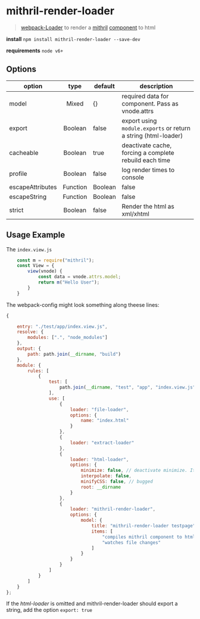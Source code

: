 # mithril-render-loader

> [webpack-Loader](https://webpack.js.org/) to render a [mithril](https://mithril.js.org/) [component](https://mithril.js.org/components.html) to html

**install** `npm install mithril-render-loader --save-dev`

**requirements** `node v6+`


## Options

| option            | type              | default   | description                                                   |
| ----------------- |:-----------------:| ----------|-------------------------------------------------------------- |
| model             | Mixed             | {}        | required data for component. Pass as vnode.attrs              |
| export            | Boolean           | false     | export using `module.exports` or return a string (html-loader)|
| cacheable         | Boolean           | true      | deactivate cache, forcing a complete rebuild each time        |
| profile           | Boolean           | false     | log render times to console                                   |
| escapeAttributes  | Function|Boolean  | false     | Escape HTML-Attributes. You may pass a function(value):value  |
| escapeString      | Function|Boolean  | false     | Escape HTML-TextNodes. You may pass a function(value):value   |
| strict            | Boolean           | false     | Render the html as xml/xhtml


## Usage Example

The `index.view.js`

```js
    const m = require("mithril");
    const View = {
        view(vnode) {
            const data = vnode.attrs.model;
            return m("Hello User");
        }
    }
```

The webpack-config might look something along theese lines:

```js
{

    entry: "./test/app/index.view.js",
    resolve: {
        modules: [".", "node_modules"]
    },
    output: {
        path: path.join(__dirname, "build")
    },
    module: {
        rules: [
            {
                test: [
                    path.join(__dirname, "test", "app", "index.view.js")
                ],
                use: [
                    {
                        loader: "file-loader",
                        options: {
                            name: "index.html"
                        }
                    },
                    {
                        loader: "extract-loader"
                    },
                    {
                        loader: "html-loader",
                        options: {
                            minimize: false, // deactivate minimize. It destroys valid inline css syntax
                            interpolate: false,
                            minifyCSS: false, // bugged
                            root: __dirname
                        }
                    },
                    {
                        loader: "mithril-render-loader",
                        options: {
                            model: {
                                title: "mithril-render-loader testpage",
                                items: [
                                    "compiles mithril component to html",
                                    "watches file changes"
                                ]
                            }
                        }
                    }
                ]
            }
        ]
    }
};
```

If the _html-loader_ is omitted and mithril-render-loader should export a string, add the option `export: true`
